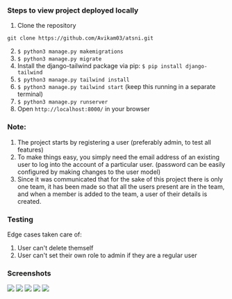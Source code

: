 ### Steps to view project deployed locally

1. Clone the repository
```
git clone https://github.com/Avikam03/atsni.git
```
2. `$ python3 manage.py makemigrations`
3. `$ python3 manage.py migrate`
4. Install the django-tailwind package via pip: 
`$ pip install django-tailwind`
5. `$ python3 manage.py tailwind install`
6. `$ python3 manage.py tailwind start` (keep this running in a separate terminal)
7. `$ python3 manage.py runserver`
8. Open `http://localhost:8000/` in your browser


### Note:
1. The project starts by registering a user (preferably admin, to test all features)
2. To make things easy, you simply need the email address of an existing user to log into the account of a particular user. (password can be easily configured by making changes to the user model)
3. Since it was communicated that for the sake of this project there is only one team, it has been made so that all the users present are in the team, and when a member is added to the team, a user of their details is created.

### Testing 
Edge cases taken care of:
1. User can't delete themself
2. User can't set their own role to admin if they are a regular user

### Screenshots
![](https://i.imgur.com/wPGoCie.png)
![](https://i.imgur.com/duM0vG8.png)
![](https://i.imgur.com/MeT407J.png)
![](https://i.imgur.com/Xz8A2T2.png)
![](https://i.imgur.com/dDqf4jc.png)